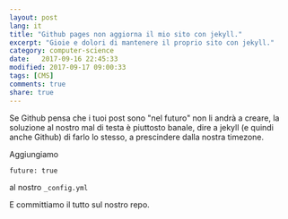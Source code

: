 ```yaml
--- 
layout: post
lang: it
title: "Github pages non aggiorna il mio sito con jekyll."
excerpt: "Gioie e dolori di mantenere il proprio sito con jekyll."
category: computer-science
date:   2017-09-16 22:45:33
modified: 2017-09-17 09:00:33
tags: [CMS]
comments: true
share: true
---
```


Se Github pensa che i tuoi post sono "nel futuro" non li andrà a creare, la soluzione al nostro mal di testa è piuttosto banale, dire a jekyll (e quindi anche Github) di farlo lo stesso, a prescindere dalla nostra timezone.

Aggiungiamo

`future: true`

al nostro `_config.yml`

E committiamo il tutto sul nostro repo.
